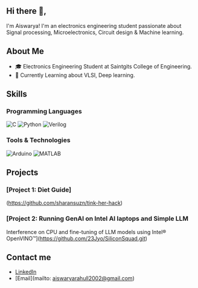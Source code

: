 ## Hi there 👋,
   I'm Aiswarya! I'm an electronics engineering student passionate about  Signal processing, Microelectronics, Circuit design & Machine learning.

## About Me

- 🎓 Electronics Engineering Student at Saintgits College of Engineering.
- 🌱 Currently Learning about VLSI, Deep learning.

## Skills

### Programming Languages

![C](https://img.shields.io/badge/-C-00599C?style=flat&logo=c&logoColor=white)
![Python](https://img.shields.io/badge/-Python-3776AB?style=flat&logo=python&logoColor=white)
![Verilog](https://img.shields.io/badge/-Verilog-0D76A8?style=flat&logo=verilog&logoColor=white)

### Tools & Technologies

![Arduino](https://img.shields.io/badge/-Arduino-00979D?style=flat&logo=arduino&logoColor=white)
![MATLAB](https://img.shields.io/badge/-MATLAB-0076A8?style=flat&logo=mathworks&logoColor=white)

## Projects

### [Project 1: Diet Guide]
(https://github.com/sharansuzn/tink-her-hack)
### [Project 2: Running GenAI on Intel AI laptops and Simple LLMInterference on CPU and fine-tuning of LLM models using Intel® OpenVINO™](https://github.com/23Jyo/SiliconSquad.git)

## Contact me
- [LinkedIn](https://www.linkedin.com/in/aiswarya-rahul-a19707235)
- [Email](mailto: aiswaryarahull2002@gmail.com)
